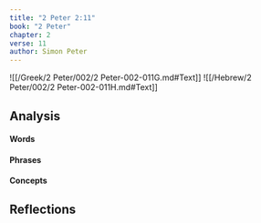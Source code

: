 ```yaml
---
title: "2 Peter 2:11"
book: "2 Peter"
chapter: 2
verse: 11
author: Simon Peter
---
```

![[/Greek/2 Peter/002/2 Peter-002-011G.md#Text]]
![[/Hebrew/2 Peter/002/2 Peter-002-011H.md#Text]]

## Analysis

#### Words

#### Phrases

#### Concepts

## Reflections
